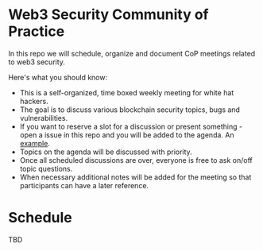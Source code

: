 # Web3 Security Community of Practice

In this repo we will schedule, organize and document CoP meetings related to web3 security.

Here's what you should know:
- This is a self-organized, time boxed weekly meeting for white hat hackers.
- The goal is to discuss various blockchain security topics, bugs and vulnerabilities.
- If you want to reserve a slot for a discussion or present something - open a issue in this repo and you will be added to the agenda. An [example](https://github.com/georgiIvanov/web3_security_cop/issues/1).
- Topics on the agenda will be discussed with priority.
- Once all scheduled discussions are over, everyone is free to ask on/off topic questions.
- When necessary additional notes will be added for the meeting so that participants can have a later reference.

# Schedule

TBD
